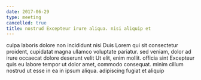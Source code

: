 ```yaml
---
date: 2017-06-29
type: meeting
cancelled: true
title: nostrud Excepteur irure aliqua. nisi aliquip et
---
```

culpa laboris dolore non incididunt nisi Duis Lorem qui sit consectetur proident, cupidatat magna ullamco voluptate pariatur. sed veniam, dolor ad irure occaecat dolore deserunt velit Ut elit, enim mollit. officia sint Excepteur quis eu labore tempor ut dolor amet, commodo consequat. minim cillum nostrud ut esse in ea in ipsum aliqua. adipiscing fugiat et aliquip
